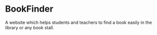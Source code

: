 # BookFinder
A website which helps students and teachers to find a book easily in the library or any book stall.
